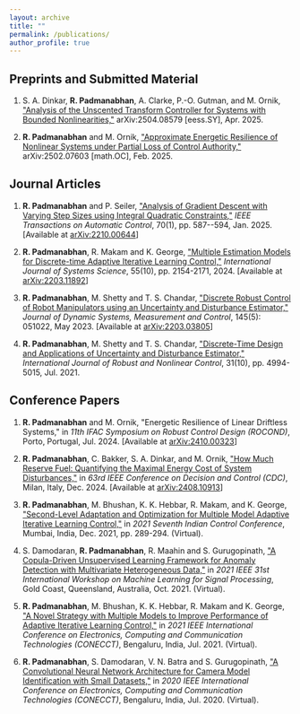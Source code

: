 ```yaml
---
layout: archive
title: ""
permalink: /publications/
author_profile: true
---
```


Preprints and Submitted Material
------

1. S. A. Dinkar, **R. Padmanabhan**, A. Clarke, P.-O. Gutman, and M. Ornik, ["Analysis of the Unscented Transform Controller for Systems with Bounded Nonlinearities,"](https://arxiv.org/abs/2504.08579) arXiv:2504.08579 [eess.SY], Apr. 2025.

1. **R. Padmanabhan** and M. Ornik, ["Approximate Energetic Resilience of Nonlinear Systems under Partial Loss of Control Authority,"](https://arxiv.org/abs/2502.07603) arXiv:2502.07603 [math.OC], Feb. 2025.

Journal Articles
------
1. **R. Padmanabhan** and P. Seiler, ["Analysis of Gradient Descent with Varying Step Sizes using Integral Quadratic Constraints,"](https://ieeexplore.ieee.org/document/10623868) _IEEE Transactions on Automatic Control_, 70(1), pp. 587--594, Jan. 2025. \[Available at [arXiv:2210.00644](https://arxiv.org/abs/2210.00644)\]

2. **R. Padmanabhan**, R. Makam and K. George, ["Multiple Estimation Models for Discrete-time Adaptive Iterative Learning Control,"](https://www.tandfonline.com/doi/full/10.1080/00207721.2024.2335228) _International Journal of Systems Science_, 55(10), pp. 2154-2171, 2024. \[Available at [arXiv:2203.11892](https://arxiv.org/abs/2203.11892)\]

3. **R. Padmanabhan**, M. Shetty and T. S. Chandar, ["Discrete Robust Control of Robot Manipulators using an Uncertainty and Disturbance Estimator,"](https://asmedigitalcollection.asme.org/dynamicsystems/article/doi/10.1115/1.4062079/1160024/Discrete-Robust-Control-of-Robot-Manipulators) _Journal of Dynamic Systems, Measurement and Control_, 145(5): 051022, May 2023. \[Available at [arXiv:2203.03805](https://arxiv.org/abs/2203.03805)\]

4. **R. Padmanabhan**, M. Shetty and T. S. Chandar, ["Discrete-Time Design and Applications of Uncertainty and Disturbance Estimator,"](https://onlinelibrary.wiley.com/doi/10.1002/rnc.5518) _International Journal of Robust and Nonlinear Control_, 31(10), pp. 4994-5015, Jul. 2021.

Conference Papers
------
1. **R. Padmanabhan** and M. Ornik, "Energetic Resilience of Linear Driftless Systems," in _11th IFAC Symposium on Robust Control Design (ROCOND)_, Porto, Portugal, Jul. 2024. \[Available at [arXiv:2410.00323](https://arxiv.org/abs/2410.00323)\]

1. **R. Padmanabhan**, C. Bakker, S. A. Dinkar, and M. Ornik, ["How Much Reserve Fuel: Quantifying the Maximal Energy Cost of System Disturbances,"](https://ieeexplore.ieee.org/document/10886030) in _63rd IEEE Conference on Decision and Control (CDC)_, Milan, Italy, Dec. 2024. \[Available at [arXiv:2408.10913](https://arxiv.org/abs/2408.10913)\]

1. **R. Padmanabhan**, M. Bhushan, K. K. Hebbar, R. Makam, and K. George, ["Second-Level Adaptation and Optimization for Multiple Model Adaptive Iterative Learning Control,"](https://ieeexplore.ieee.org/abstract/document/9703125) in _2021 Seventh Indian Control Conference_, Mumbai, India, Dec. 2021, pp. 289-294. (Virtual).

1. S. Damodaran, **R. Padmanabhan**, R. Maahin and S. Gurugopinath, ["A Copula-Driven Unsupervised Learning Framework for Anomaly Detection with Multivariate Heterogeneous Data,"](https://ieeexplore.ieee.org/document/9596359) in _2021 IEEE 31st International Workshop on Machine Learning for Signal Processing_, Gold Coast, Queensland, Australia, Oct. 2021. (Virtual).

1. **R. Padmanabhan**, M. Bhushan, K. K. Hebbar, R. Makam and K. George, ["A Novel Strategy with Multiple Models to Improve Performance of Adaptive Iterative Learning Control,"](https://ieeexplore.ieee.org/document/9622359) in _2021 IEEE International Conference on Electronics, Computing and Communication Technologies (CONECCT)_, Bengaluru, India, Jul. 2021. (Virtual).

1. **R. Padmanabhan**, S. Damodaran, V. N. Batra and S. Gurugopinath, ["A Convolutional Neural Network Architecture for Camera Model Identification with Small Datasets,"](https://ieeexplore.ieee.org/document/9198595) in _2020 IEEE International Conference on Electronics, Computing and Communication Technologies (CONECCT)_, Bengaluru, India, Jul. 2020. (Virtual).